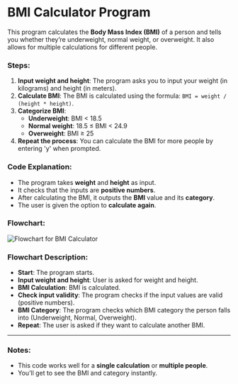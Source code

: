 # **BMI Calculator Program**

This program calculates the **Body Mass Index (BMI)** of a person and tells you whether they’re underweight, normal weight, or overweight. It also allows for multiple calculations for different people.

### **Steps:**

1. **Input weight and height**: The program asks you to input your weight (in kilograms) and height (in meters).
2. **Calculate BMI**: The BMI is calculated using the formula: `BMI = weight / (height * height)`.
3. **Categorize BMI**:
   - **Underweight**: BMI < 18.5
   - **Normal weight**: 18.5 ≤ BMI < 24.9
   - **Overweight**: BMI ≥ 25
4. **Repeat the process**: You can calculate the BMI for more people by entering 'y' when prompted.

### **Code Explanation**:

- The program takes **weight** and **height** as input.
- It checks that the inputs are **positive numbers**.
- After calculating the BMI, it outputs the **BMI** value and its **category**.
- The user is given the option to **calculate again**.

### **Flowchart**:

![Flowchart for BMI Calculator](bmi_calculator_flowchart.png)

### **Flowchart Description**:
- **Start**: The program starts.
- **Input weight and height**: User is asked for weight and height.
- **BMI Calculation**: BMI is calculated.
- **Check input validity**: The program checks if the input values are valid (positive numbers).
- **BMI Category**: The program checks which BMI category the person falls into (Underweight, Normal, Overweight).
- **Repeat**: The user is asked if they want to calculate another BMI.

---

### **Notes**:

- This code works well for a **single calculation** or **multiple people**.
- You’ll get to see the BMI and category instantly.
